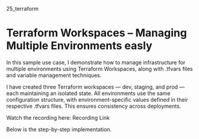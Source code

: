 25_terraform  
# Terraform Workspaces – Managing Multiple Environments easly  

In this sample use case, I demonstrate how to manage infrastructure for multiple environments using Terraform Workspaces, along with .tfvars files and variable management techniques.  

I have created three Terraform workspaces — dev, staging, and prod — each maintaining an isolated state. All environments use the same configuration structure, with environment-specific values defined in their respective .tfvars files. This ensures consistency across deployments.  

Watch the recording here: Recording Link  

Below is the step-by-step implementation.  

